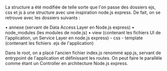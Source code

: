 La structure a été modifiée de telle sorte que l'on passe des dossiers ejs, css et js à une structure avec une inspiration node.js express. De fait, on se retrouve avec les dossiers suivants :

• annexe (servant de Data Access Layer en Node.js express)
• node_modules (les modules de node.js)
• view (contenant les fichiers UI de l'application, un Service Layer en node.js express)
    - css
    - template (contenant les fichiers .ejs de l'application)


Dans le root, on a placé l'ancien fichier index.js renommé app.js, servant de entrypoint de l'application et définissant les routes. On peut faire le parallèle comme étant un Controller en architecture Node.js express.